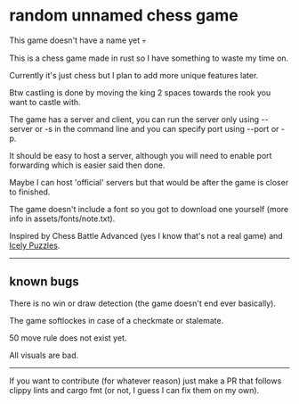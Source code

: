 # random unnamed chess game

This game doesn't have a name yet :skull:

This is a chess game made in rust so I have something to waste my time on.

Currently it's just chess but I plan to add more unique features later.

Btw castling is done by moving the king 2 spaces towards the rook you want to castle with.

The game has a server and client, you can run the server only using --server or -s in the command line and you can specify port using --port or -p.

It should be easy to host a server, although you will need to enable port forwarding which is easier said then done.

Maybe I can host 'official' servers but that would be after the game is closer to finished.

The game doesn't include a font so you got to download one yourself (more info in assets/fonts/note.txt).

Inspired by Chess Battle Advanced (yes I know that's not a real game) and [Icely Puzzles](https://www.youtube.com/@IcelyPuzzles).

---
## known bugs
There is no win or draw detection (the game doesn't end ever basically).

The game softlockes in case of a checkmate or stalemate.

50 move rule does not exist yet.

All visuals are bad.

---

If you want to contribute (for whatever reason) just make a PR that follows clippy lints and cargo fmt (or not, I guess I can fix them on my own).
